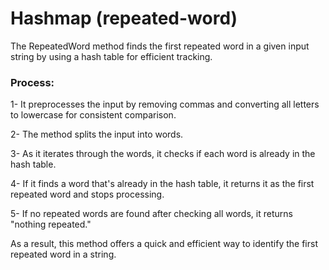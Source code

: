 # Hashmap (repeated-word)

The RepeatedWord method finds the first repeated word in a given input string by using a hash table for efficient tracking.

### Process:

1- It preprocesses the input by removing commas and converting all letters to lowercase for consistent comparison.

2- The method splits the input into words.

3- As it iterates through the words, it checks if each word is already in the hash table.

4- If it finds a word that's already in the hash table, it returns it as the first repeated word and stops processing.

5- If no repeated words are found after checking all words, it returns "nothing repeated."

As a result, this method offers a quick and efficient way to identify the first repeated word in a string.